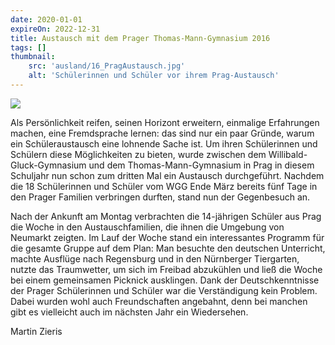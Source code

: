 ```yaml
---
date: 2020-01-01
expireOn: 2022-12-31
title: Austausch mit dem Prager Thomas-Mann-Gymnasium 2016
tags: []
thumbnail: 
    src: 'ausland/16_PragAustausch.jpg'
    alt: 'Schülerinnen und Schüler vor ihrem Prag-Austausch'
---
```


<img src="/images/ausland/16_PragAustausch.jpg">

Als Persönlichkeit reifen, seinen Horizont erweitern, einmalige Erfahrungen machen, eine Fremdsprache lernen: das sind nur ein paar Gründe, warum ein Schüleraustausch eine lohnende Sache ist. Um ihren Schülerinnen und Schülern diese Möglichkeiten zu bieten, wurde zwischen dem Willibald-Gluck-Gymnasium und dem Thomas-Mann-Gymnasium in Prag in diesem Schuljahr nun schon zum dritten Mal ein Austausch durchgeführt. Nachdem die 18 Schülerinnen und Schüler vom WGG Ende März bereits fünf Tage in den Prager Familien verbringen durften, stand nun der Gegenbesuch an.

Nach der Ankunft am Montag verbrachten die 14-jährigen Schüler aus Prag die Woche in den Austauschfamilien, die ihnen die Umgebung von Neumarkt zeigten. Im Lauf der Woche stand ein interessantes Programm für die gesamte Gruppe auf dem Plan: Man besuchte den deutschen Unterricht, machte Ausflüge nach Regensburg und in den Nürnberger Tiergarten, nutzte das Traumwetter, um sich im Freibad abzukühlen und ließ die Woche bei einem gemeinsamen Picknick ausklingen.  Dank der Deutschkenntnisse der Prager Schülerinnen und Schüler war die Verständigung kein Problem. Dabei wurden wohl auch Freundschaften angebahnt, denn bei manchen gibt es vielleicht auch im nächsten Jahr ein Wiedersehen.

Martin Zieris